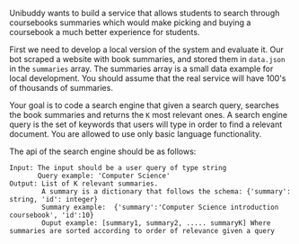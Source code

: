 Unibuddy wants to build a service that allows students to search through coursebooks summaries which would make picking 
and buying a coursebook a much better experience for students.

First we need to develop a local version of the system and evaluate it. 
Our bot scraped a website with book summaries, and stored them in `data.json` in the `summaries` array. The summaries 
array is a small data example for local development. You should assume that the real service will have 100's of thousands of summaries.
   
Your goal is to code a search engine that given a search query, searches the book summaries and returns the `K` most relevant ones.
A search engine query is the set of keywords that users will type in order to find a relevant document.
You are allowed to use only basic language functionality.

The api of the search engine should be as follows:

    Input: The input should be a user query of type string
           Query example: 'Computer Science'
    Output: List of K relevant summaries. 
            A summary is a dictionary that follows the schema: {'summary': string, 'id': integer}
            Summary example:  {'summary':'Computer Science introduction coursebook', 'id':10}          
            Ouput example: [summary1, summary2, ..... summaryK] Where summaries are sorted according to order of relevance given a query
